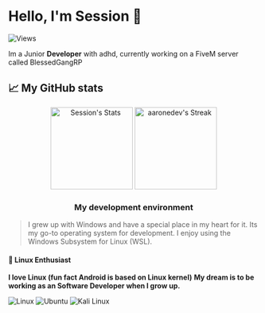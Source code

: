 # Hello, I'm Session 👋

![Views](https://komarev.com/ghpvc/?username=sessionl33t&label=Profile%20views&color=60598F&style=flat)

<div class="github-introduction">

Im a Junior **Developer** with adhd, currently working on a FiveM server called BlessedGangRP

## 📈 My GitHub stats

<div class="badges-githubstats">
  <p align="center">
    <img src="https://github-readme-stats.vercel.app/api?username=sessionl33t&theme=tokyonight&show_icons=true&hide_border=true&count_private=true" alt="Session's Stats" height="165">
    <img src="https://github-readme-streak-stats.herokuapp.com/?user=sessionl33t&theme=tokyonight&hide_border=true" alt="aaronedev's Streak" height="165">
  </p>
</div>


### <p align="center"> My development environment </p>

> I grew up with Windows and have a special place in my heart for it. Its my go-to operating system for development. I enjoy using the Windows Subsystem for Linux (WSL).

  
  #### 🐧 Linux Enthusiast
  
  **I love Linux (fun fact Android is based on Linux kernel)**
  **My dream is to be working as an Software Developer when I grow up.**

  ![Linux](https://img.shields.io/badge/-Linux-000000?style=flat&logo=linux&logoColor=#FCC624)
  ![Ubuntu](https://img.shields.io/badge/-Ubuntu-000000?style=flat&logo=ubuntu&logoColor=#E95420)
  ![Kali Linux](https://img.shields.io/badge/-Kali%20Linux-000000?style=flat&logo=kali-linux&logoColor=#557C94)
  
  </td>
  </tr>
  </table>
</div>
